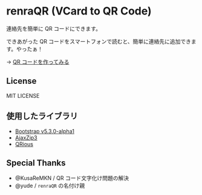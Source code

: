 # renraQR (VCard to QR Code)

連絡先を簡単に QR コードにできます。

できあがった QR コードをスマートフォンで読むと、簡単に連絡先に追加できます。やったぁ！

→ [QR コードを作ってみる](https://tools.sasakulab.com/renraqr/)

## License

MIT LICENSE

## 使用したライブラリ

- [Bootstrap v5.3.0-alpha1](https://github.com/twbs/bootstrap)
- [AjaxZip3](https://github.com/ajaxzip3/ajaxzip3.github.io)
- [QRious](https://github.com/neocotic/qrious)

## Special Thanks

- @KusaReMKN / QR コード文字化け問題の解決
- @yude / `renraQR` の名付け親
